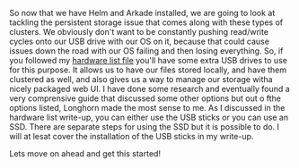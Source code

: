 So now that we have Helm and Arkade installed, we are going to look at tackling the persistent storage issue that comes along with these types of clusters.  We obviously don't want to be constantly pushing read/write cycles onto our USB drive with our OS on it, because that could cause issues down the road with our OS failing and then losing everything.  So, if you followed my [hardware list file](https://github.com/jski90/raspberry_pi_k3s_cluster/blob/main/1.hardware-list/hardware.md) you'll have some extra USB drives to use for this purpose.  It allows us to have our files stored locally, and have them clustered as well, and also gives us a way to manage our storage witha  nicely packaged web UI.  I have done some research and eventually found a very comprensive guide that discussed some other options but out o fthe options listed, Longhorn made the most sense to me.  As I discussed in the hardware list write-up, you can either use the USB sticks or you can use an SSD.  There are separate steps for using the SSD but it is possible to do.  I will at lesat cover the installation of the USB sticks in my write-up.  

Lets move on ahead and get this started!
